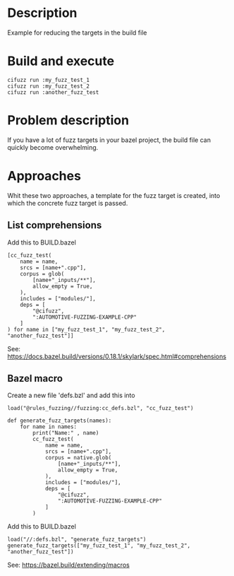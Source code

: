 # Description
Example for reducing the targets in the build file

# Build and execute
```
cifuzz run :my_fuzz_test_1
cifuzz run :my_fuzz_test_2
cifuzz run :another_fuzz_test
```
# Problem description

If you have a lot of fuzz targets in your bazel project, the build file can quickly become overwhelming. 

# Approaches

Whit these two approaches, a template for the fuzz target is created, into which the concrete fuzz target is passed.

## List comprehensions

Add this to BUILD.bazel
```
[cc_fuzz_test(
    name = name,
    srcs = [name+".cpp"],
    corpus = glob(
        [name+"_inputs/**"],
        allow_empty = True,
    ),
    includes = ["modules/"],
    deps = [
        "@cifuzz",
        ":AUTOMOTIVE-FUZZING-EXAMPLE-CPP"
    ]
) for name in ["my_fuzz_test_1", "my_fuzz_test_2", "another_fuzz_test"]]
```

See: https://docs.bazel.build/versions/0.18.1/skylark/spec.html#comprehensions

## Bazel macro

Create a new file 'defs.bzl' and add this into
```
load("@rules_fuzzing//fuzzing:cc_defs.bzl", "cc_fuzz_test")

def generate_fuzz_targets(names):
    for name in names:
        print("Name:" , name)
        cc_fuzz_test(
            name = name,
            srcs = [name+".cpp"],
            corpus = native.glob(
                [name+"_inputs/**"],
                allow_empty = True,
            ),
            includes = ["modules/"],
            deps = [
                "@cifuzz",
                ":AUTOMOTIVE-FUZZING-EXAMPLE-CPP"
            ]
        )
```

Add this to BUILD.bazel
```
load("//:defs.bzl", "generate_fuzz_targets")
generate_fuzz_targets(["my_fuzz_test_1", "my_fuzz_test_2", "another_fuzz_test"])
```

See: https://bazel.build/extending/macros
